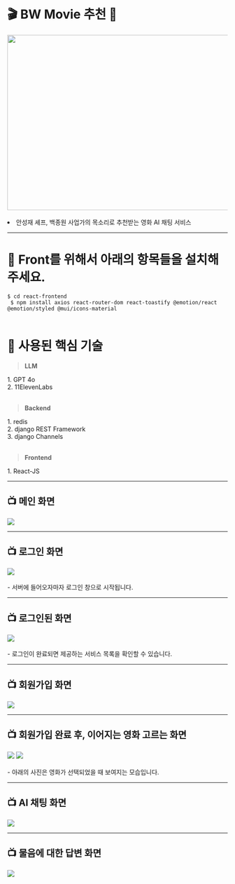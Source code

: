 <h1>🎬 BW Movie 추천 🍿</h1>
<img src="https://github.com/user-attachments/assets/e97b6231-d311-499c-a6d2-d431dcca4418" width="1200" height="400"/>
<br><br>
<li> 안성재 셰프, 백종원 사업가의 목소리로 추천받는 영화 AI 채팅 서비스 </li>
<hr>
<h1>👀 Front를 위해서 아래의 항목들을 설치해주세요.</h1>
<code>$ cd react-frontend
 $ npm install axios react-router-dom react-toastify @emotion/react @emotion/styled @mui/icons-material</code>
<br><br>
<h1>👀 사용된 핵심 기술</h1>
<blockquote><strong>LLM</strong></blockquote>
<il>1. GPT 4o</il><br>
<il>2. 11ElevenLabs</il><br><br>
<blockquote><strong>Backend</strong></blockquote>
<il>1. redis</il><br>
<il>2. django REST Framework</il><br>
<il>3. django Channels</il><br><br>
<blockquote><strong>Frontend</strong></blockquote>
<il>1. React-JS</il><br>
<hr>
<h2>📺 메인 화면</h2>
<img src="https://github.com/user-attachments/assets/8aff9e9b-5d4d-4f56-9d6c-b459ee27a0d6">
<hr>
<h2>📺 로그인 화면</h2>
<img src="https://github.com/user-attachments/assets/c6fe7d0c-5e23-4c3b-9cc7-056036e37f69">
<br><br>
<il> - 서버에 들어오자마자 로그인 창으로 시작됩니다.</il>
<hr>
<h2>📺 로그인된 화면</h2>
<img src="https://github.com/user-attachments/assets/d14487fd-16ca-4644-a3e9-3b697d5140b4">
<br><br>
<il> - 로그인이 완료되면 제공하는 서비스 목록을 확인할 수 있습니다.</il>
<hr>
<h2>📺 회원가입 화면</h2>
<img src="https://github.com/user-attachments/assets/2f505001-2c18-43af-9c29-90b5d25be80f">
<hr>
<h2>📺 회원가입 완료 후, 이어지는 영화 고르는 화면</h2>
<img src="https://github.com/user-attachments/assets/d7a8b7e9-18ef-4ac2-a16a-6545f52bf572">
<img src="https://github.com/user-attachments/assets/90bd1624-8767-4be9-9829-345078bf88e1">
<br><br>
<il> - 아래의 사진은 영화가 선택되었을 때 보여지는 모습입니다.</il>
<hr>
<h2>📺 AI 채팅 화면</h2>
<img src="https://github.com/user-attachments/assets/91a37cc1-4046-4d9c-99d1-dd749090b193">
<hr>
<h2>📺 물음에 대한 답변 화면</h2>
<img src="https://github.com/user-attachments/assets/5596e61a-0d0b-4997-9a1c-6bd1c12f3850">
